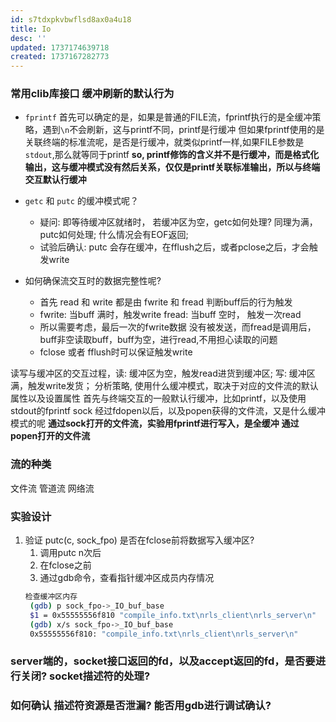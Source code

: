```yaml
---
id: s7tdxpkvbwflsd8ax0a4u18
title: Io
desc: ''
updated: 1737174639718
created: 1737167282773
---
```


### 常用clib库接口 缓冲刷新的默认行为
- `fprintf` 首先可以确定的是，如果是普通的FILE流，fprintf执行的是全缓冲策略，遇到`\n`不会刷新，这与printf不同，printf是行缓冲
  但如果fprintf使用的是关联终端的标准流呢，是否是行缓冲，就类似printf一样,如果FILE参数是`stdout`,那么就等同于printf
  **so, printf修饰的含义并不是行缓冲，而是格式化输出，这与缓冲模式没有然后关系，仅仅是printf关联标准输出，所以与终端交互默认行缓冲**

- `getc` 和 `putc` 的缓冲模式呢？
  - 疑问: 即等待缓冲区就绪时， 若缓冲区为空，getc如何处理? 同理为满，putc如何处理; 什么情况会有EOF返回;
  - 试验后确认: putc 会存在缓冲，在fflush之后，或者pclose之后，才会触发write

- 如何确保流交互时的数据完整性呢?
  - 首先 read 和 write 都是由 fwrite 和 fread 判断buff后的行为触发
  - fwrite: 当buff 满时，触发write
    fread: 当buff 空时， 触发一次read
  - 所以需要考虑，最后一次的fwrite数据 没有被发送，而fread是调用后，buff非空读取buff，buff为空，进行read,不用担心读取的问题
  - fclose 或者 fflush时可以保证触发write


读写与缓冲区的交互过程，读: 缓冲区为空，触发read进货到缓冲区; 写: 缓冲区满，触发write发货；
分析策略, 使用什么缓冲模式，取决于对应的文件流的默认属性以及设置属性
首先与终端交互的一般默认行缓冲，比如printf，以及使用stdout的fprintf
sock 经过fdopen以后，以及popen获得的文件流，又是什么缓冲模式的呢
**通过sock打开的文件流，实验用fprintf进行写入，是全缓冲**
**通过popen打开的文件流**

### 流的种类
文件流
管道流
网络流
### 实验设计
1. 验证 putc(c, sock_fpo) 是否在fclose前将数据写入缓冲区? 
   1. 调用putc n次后
   2. 在fclose之前
   3. 通过gdb命令，查看指针缓冲区成员内存情况
   ```bash
   检查缓冲区内存
    (gdb) p sock_fpo->_IO_buf_base
    $1 = 0x55555556f810 "compile_info.txt\nrls_client\nrls_server\n"
    (gdb) x/s sock_fpo->_IO_buf_base
    0x55555556f810: "compile_info.txt\nrls_client\nrls_server\n"
   ```

### server端的，socket接口返回的fd，以及accept返回的fd，是否要进行关闭? socket描述符的处理?
### 如何确认 描述符资源是否泄漏? 能否用gdb进行调试确认?